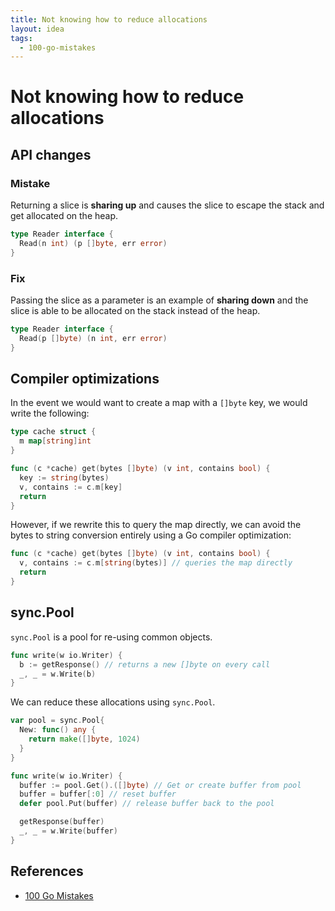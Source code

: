 ```yaml
---
title: Not knowing how to reduce allocations
layout: idea
tags:
  - 100-go-mistakes
---
```


# Not knowing how to reduce allocations

## API changes

### Mistake

Returning a slice is **sharing up** and causes the slice to escape the stack and
get allocated on the heap.

```go
type Reader interface {
  Read(n int) (p []byte, err error)
}
```

### Fix

Passing the slice as a parameter is an example of **sharing down** and the slice
is able to be allocated on the stack instead of the heap.

```go
type Reader interface {
  Read(p []byte) (n int, err error)
}
```

## Compiler optimizations

In the event we would want to create a map with a `[]byte` key, we would write
the following:

```go
type cache struct {
  m map[string]int
}

func (c *cache) get(bytes []byte) (v int, contains bool) {
  key := string(bytes)
  v, contains := c.m[key]
  return
}
```

However, if we rewrite this to query the map directly, we can avoid the bytes to
string conversion entirely using a Go compiler optimization:

```go
func (c *cache) get(bytes []byte) (v int, contains bool) {
  v, contains := c.m[string(bytes)] // queries the map directly
  return
}
```
## sync.Pool

`sync.Pool` is a pool for re-using common objects.

```go
func write(w io.Writer) {
  b := getResponse() // returns a new []byte on every call
  _, _ = w.Write(b)
}
```

We can reduce these allocations using `sync.Pool`.

```go
var pool = sync.Pool{
  New: func() any {
    return make([]byte, 1024)
  }
}

func write(w io.Writer) {
  buffer := pool.Get().([]byte) // Get or create buffer from pool
  buffer = buffer[:0] // reset buffer
  defer pool.Put(buffer) // release buffer back to the pool

  getResponse(buffer)
  _, _ = w.Write(buffer)
}
```

## References

- [100 Go Mistakes](/reference/100-Go-Mistakes-and-How-to-Avoid-Them)
